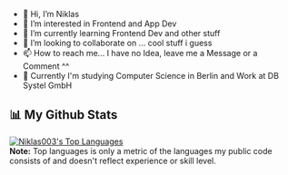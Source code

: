 - 👋 Hi, I’m Niklas
- 👀 I’m interested in Frontend and App Dev
- 🌱 I’m currently learning Frontend Dev and other stuff
- 💞️ I’m looking to collaborate on ... cool stuff i guess
- 📫 How to reach me... I have no Idea, leave me a Message or a Comment ^^
- 📖 Currently I'm studying Computer Science in Berlin and Work at DB Systel GmbH 

## 📊 My Github Stats

  <a href="https://github.com/Niklas003/github-readme-stats"><img alt="Niklas003's Top Languages" src="https://github-readme-stats.vercel.app/api/top-langs/?username=Niklas003&langs_count=8&count_private=true&layout=compact&theme=react&hide_border=true&bg_color=0D1117" /></a>
  <br/>
  <b>Note:</b> Top languages is only a metric of the languages my public code consists of and doesn't reflect experience or skill level.
<!---
Niklas003/Niklas003 is a ✨ special ✨ repository because its `README.md` (this file) appears on your GitHub profile.
You can click the Preview link to take a look at your changes.
--->
